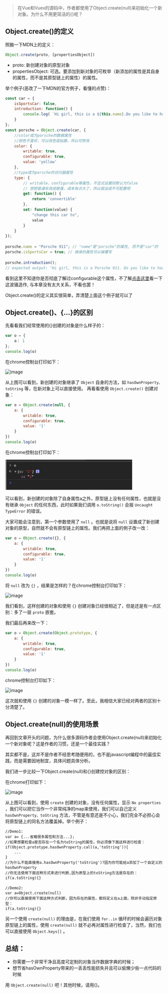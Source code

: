 > 在Vue和Vuex的源码中，作者都使用了Object.create(null)来初始化一个新对象。为什么不用更简洁的{}呢？

## Object.create()的定义

照搬一下MDN上的定义：

``` javascript
Object.create(proto, [propertiesObject])
```

* proto: 新创建对象的原型对象
* propertiesObject: 可选。要添加到新对象的可枚举（新添加的属性是其自身的属性，而不是其原型链上的属性）的属性。

举个例子(恶改了一下MDN的官方例子，看懂的点赞)：

``` javascript
const car = {
    isSportsCar: false,
    introduction: function() {
        console.log( `Hi girl, this is a ${this.name}.Do you like to have a drink with me ? ${this.isSportsCar}` );
    }
};
const porsche = Object.create(car, {
    //color成为porsche的数据属性
    //颜色不喜欢，可以改色或贴膜，所以可修改
    color: {
        writable: true,
        configurable: true,
        value: 'yellow'
    },
    //type成为porsche的访问器属性
    type: {
        // writable、configurable等属性，不显式设置则默认为false
        // 想把普通车改成敞篷，成本有点大了，所以就设成不可配置吧
        get: function() {
            return 'convertible'
        },
        set: function(value) {
            "change this car to",
            value
        }
    }
});

porsche.name = "Porsche 911"; // "name"是"porsche"的属性, 而不是"car"的
porsche.isSportsCar = true; // 继承的属性可以被覆写

porsche.introduction();
// expected output: "Hi girl, this is a Porsche 911. Do you like to have a drink with me ? true"
```

看到这里不知道你是否彻底了解过configurable这个属性，不了解[点击这里](/您不知道的javascript/JS对象configurable为false时改变writable的行为.html)看一下这波骚造作, 与本章没有太大关系，不看也罢！

Object.create()的定义其实很简单，弄清楚上面这个例子就可以了

## Object.create()、{…}的区别

先看看我们经常使用的{}创建的对象是什么样子的：

``` javascript
var o = {
    a： 1
};
console.log(o)
```

在chrome控制台打印如下：

![image](https://user-gold-cdn.xitu.io/2018/4/11/162b2eeff41e8f5d?imageView2/0/w/1280/h/960/format/webp/ignore-error/1)

从上图可以看到，新创建的对象继承了 `Object` 自身的方法，如 `hasOwnProperty、toString` 等，在新对象上可以直接使用。
 再看看使用 `Object.create()` 创建对象：

``` javascript
var o = Object.create(null, {
    a: {
        writable: true,
        configurable: true,
        value: '1'
    }
})
console.log(o)
```

在chrome控制台打印如下：

![image](/images/QQ截图20191226195528.png)

可以看到，新创建的对象除了自身属性a之外，原型链上没有任何属性，也就是没有继承 `Object` 的任何东西，此时如果我们调用 `o.toString()` 会报 `Uncaught TypeError` 的错误。

大家可能会注意到，第一个参数使用了 `null` 。也就是说将 `null` 设置成了新创建对象的原型，自然就不会有原型链上的属性。我们再把上面的例子改一改：

``` javascript
var o = Object.create({}, {
    a: {
        writable: true,
        configurable: true,
        value: '1'
    }
})
console.log(o)
```

将 `null` 改为 `{}` ，结果是怎样的？在chrome控制台打印如下：

![image](https://user-gold-cdn.xitu.io/2018/4/11/162b2ef45967219d?imageView2/0/w/1280/h/960/format/webp/ignore-error/1)

我们看到，这样创建的对象和使用 `{}` 创建对象已经很相近了，但是还是有一点区别：多了一层 `proto` 嵌套。

我们最后再来改一下：

``` javascript
var o = Object.create(Object.prototype, {
    a: {
        writable: true,
        configurable: true,
        value: '1'
    }
})
console.log(o)
```

chrome控制台打印如下：

![image](https://user-gold-cdn.xitu.io/2018/4/11/162b2ef5f507c834?imageView2/0/w/1280/h/960/format/webp/ignore-error/1)

这次就和使用 `{}` 创建的对象一模一样了。至此，我相信大家已经对两者的区别十分清楚了。

## Object.create(null)的使用场景

再回到文章开头的问题，为什么很多源码作者会使用Object.create(null)来初始化一个新对象呢？这是作者的习惯，还是一个最佳实践？

其实都不是，这并不是作者不经思考随便用的，也不是javascript编程中的最佳实践，而是需要因地制宜，具体问题具体分析。

我们进一步比较一下Object.create(null)和{}创建控对象的区别：

在chrome打印如下：

![image](https://user-gold-cdn.xitu.io/2018/4/11/162b2ef76658b2f1?imageView2/0/w/1280/h/960/format/webp/ignore-error/1)

从上图可以看到，使用 `create` 创建的对象，没有任何属性，显示 `No properties` ，我们可以把它当作一个非常纯净的map来使用，我们可以自己定义 `hasOwnProperty、toString` 方法，不管是有意还是不小心，我们完全不必担心会将原型链上的同名方法覆盖掉。举个例子：

``` 
//Demo1:
var a= {...省略很多属性和方法...};
//如果想要检查a是否存在一个名为toString的属性，你必须像下面这样进行检查：
if(Object.prototype.hasOwnProperty.call(a,'toString')){
    ...
}
//为什么不能直接用a.hasOwnProperty('toString')?因为你可能给a添加了一个自定义的hasOwnProperty
//你无法使用下面这种方式来进行判断,因为原型上的toString方法是存在的：
if(a.toString){}

//Demo2:
var a=Object.create(null)
//你可以直接使用下面这种方式判断，因为存在的属性，都将定义在a上面，除非手动指定原型：
if(a.toString){}

```

另一个使用 `create(null)` 的理由是，在我们使用 `for..in` 循环的时候会遍历对象原型链上的属性，使用 `create(null)` 就不必再对属性进行检查了，当然，我们也可以直接使用 `Object.keys[]` 。

## 总结：

* 你需要一个非常干净且高度可定制的对象当作数据字典的时候；
* 想节省hasOwnProperty带来的一丢丢性能损失并且可以偷懒少些一点代码的时候

用 `Object.create(null)` 吧！其他时候，请用{}。


